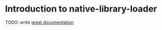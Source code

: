 # Introduction to native-library-loader

TODO: write [great documentation](http://jacobian.org/writing/what-to-write/)
